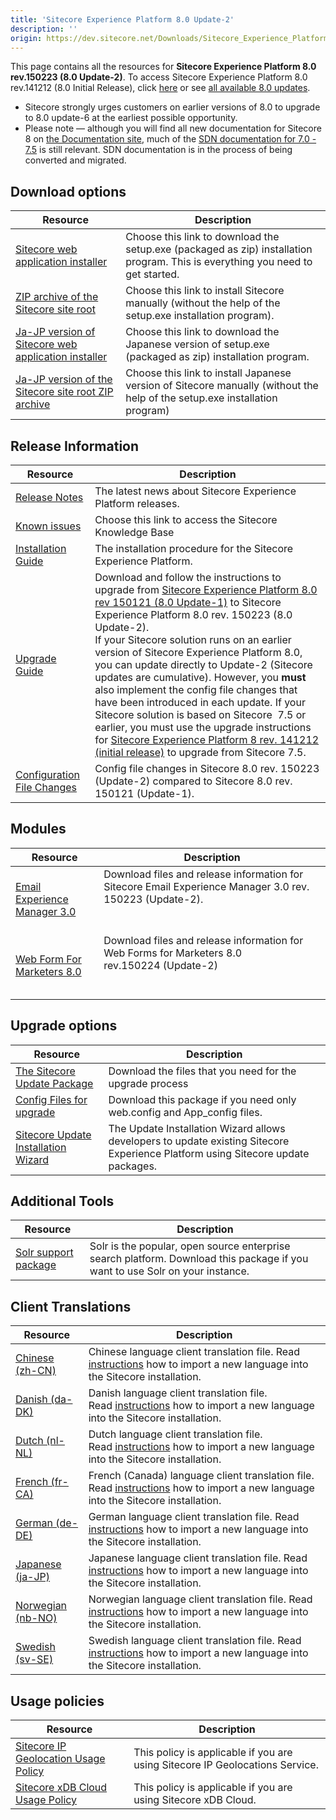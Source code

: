 ```yaml
---
title: 'Sitecore Experience Platform 8.0 Update-2'
description: ''
origin: https://dev.sitecore.net/Downloads/Sitecore_Experience_Platform/8_0/Sitecore_Experience_Platform_8_update2.aspx
---
```


This page contains all the resources for **Sitecore Experience Platform 8.0 rev.150223 (8.0 Update-2)**. To access Sitecore Experience Platform 8.0 rev.141212 (8.0 Initial Release), click [here](/downloads/Sitecore_Experience_Platform/8_0/Sitecore_Experience_Platform_8_0) or see [all available 8.0 updates](/downloads/Sitecore_Experience_Platform/8_0).

  <Alert variant='warning' mb={4}>
    <AlertIcon />
<AlertDescription>

- Sitecore strongly urges customers on earlier versions of 8.0 to upgrade to 8.0 update-6 at the earliest possible opportunity.
- Please note — although you will find all new documentation for Sitecore 8 on [the Documentation site](http://doc.sitecore.net), much of the [SDN documentation for 7.0 - 7.5](http://sdn.sitecore.net/Reference/Sitecore%207) is still relevant. SDN documentation is in the process of being converted and migrated.
</AlertDescription>
  </Alert>


## Download options

| Resource                                                                                                                                                                                                                                    | Description                                                                                                                    |
| ------------------------------------------------------------------------------------------------------------------------------------------------------------------------------------------------------------------------------------------- | ------------------------------------------------------------------------------------------------------------------------------ |
| [Sitecore web application installer](https://scdp.blob.core.windows.net/downloads/Sitecore%20Experience%20Platform/8%200/Sitecore%20Experience%20Platform%208%20update2/Secure/Sitecore%208.0%20rev.%20150223.zip)                          | Choose this link to download the setup.exe (packaged as zip) installation program. This is everything you need to get started. |
| [ZIP archive of the Sitecore site root](https://scdp.blob.core.windows.net/downloads/Sitecore%20Experience%20Platform/8%200/Sitecore%20Experience%20Platform%208%20update2/Secure/Sitecore%208.0%20rev.150223.zip)                          | Choose this link to install Sitecore manually (without the help of the setup.exe installation program).                        |
| [Ja-JP version of Sitecore web application installer](https://scdp.blob.core.windows.net/downloads/Sitecore%20Experience%20Platform/8%200/Sitecore%20Experience%20Platform%208%20update2/Secure/Sitecore%208.0%20rev.%20150223%20ja-JP.zip) | Choose this link to download the Japanese version of setup.exe (packaged as zip) installation program.                         |
| [Ja-JP version of the Sitecore site root ZIP archive](https://scdp.blob.core.windows.net/downloads/Sitecore%20Experience%20Platform/8%200/Sitecore%20Experience%20Platform%208%20update2/Secure/Sitecore%208.0%20rev.150223%20ja-JP.zip)    | Choose this link to install Japanese version of Sitecore manually (without the help of the setup.exe installation program)     |

## Release Information

| Resource                                                                                                                                                                                                                                 | Description                                                                                                                                                                                                                                                                                                                                                                                                                                                                                                                                                                                                                                                                                                                                                                |
| ---------------------------------------------------------------------------------------------------------------------------------------------------------------------------------------------------------------------------------------- | -------------------------------------------------------------------------------------------------------------------------------------------------------------------------------------------------------------------------------------------------------------------------------------------------------------------------------------------------------------------------------------------------------------------------------------------------------------------------------------------------------------------------------------------------------------------------------------------------------------------------------------------------------------------------------------------------------------------------------------------------------------------------- |
| [Release Notes](/downloads/Sitecore_Experience_Platform/8_0/Sitecore_Experience_Platform_8_update2/Release_Notes)                                                                                                                        | The latest news about Sitecore Experience Platform releases.                                                                                                                                                                                                                                                                                                                                                                                                                                                                                                                                                                                                                                                                                                               |
| [Known issues](https://kb.sitecore.net/articles/616431)                                                                                                                                                                                  | Choose this link to access the Sitecore Knowledge Base                                                                                                                                                                                                                                                                                                                                                                                                                                                                                                                                                                                                                                                                                                                     |
| [Installation Guide](https://scdp.blob.core.windows.net/downloads/Sitecore%20Experience%20Platform/8%200/Sitecore%20Experience%20Platform%208%200/Secure/InstallationGuideSC80A4.pdf)                                                    | The installation procedure for the Sitecore Experience Platform.                                                                                                                                                                                                                                                                                                                                                                                                                                                                                                                                                                                                                                                                                                           |
| [Upgrade Guide](https://scdp.blob.core.windows.net/downloads/Sitecore%20Experience%20Platform/8%200/Sitecore%20Experience%20Platform%208%20update2/Secure/Sitecore%2080%20Update%202%20Update%20Instructions.pdf)                        | Download and follow the instructions to upgrade from [Sitecore Experience Platform 8.0 rev 150121 (8.0 Update-1)](~/link?_id=B1D33F7DA40441789E2F1AEFE05188B4&_z=z) to Sitecore Experience Platform 8.0 rev. 150223 (8.0 Update-2). <br />If your Sitecore solution runs on an earlier version of Sitecore Experience Platform 8.0, you can update directly to Update-2 (Sitecore updates are cumulative). However, you **must** also implement the config file changes that have been introduced in each update. If your Sitecore solution is based on Sitecore  7.5 or earlier, you must use the upgrade instructions for [Sitecore Experience Platform 8 rev. 141212 (initial release)](~/link?_id=BBE8D6E386894D049A594D5814F53020&_z=z) to upgrade from Sitecore 7.5. |
| [Configuration File Changes](https://scdp.blob.core.windows.net/downloads/Sitecore%20Experience%20Platform/8%200/Sitecore%20Experience%20Platform%208%20update2/Secure/Sitecore%208.0%20Update%202%20Configuration%20File%20Changes.pdf) | Config file changes in Sitecore 8.0 rev. 150223 (Update-2) compared to Sitecore 8.0 rev. 150121 (Update-1).                                                                                                                                                                                                                                                                                                                                                                                                                                                                                                                                                                                                                                                                |

## Modules

| Resource                                                                                                                            | Description                                                                                                                   |
| ----------------------------------------------------------------------------------------------------------------------------------- | ----------------------------------------------------------------------------------------------------------------------------- |
| [Email Experience Manager 3.0](/downloads/Email_Experience_Manager/Email_Experience_Manager_30/Email_Experience_Manager_30_Update2) | Download files and release information for Sitecore Email Experience Manager 3.0 rev. 150223 (Update-2). <br /> <br /> <br /> |
| [Web Form For Marketers 8.0](/downloads/Web_Forms_For_Marketers/Web_Forms_for_Marketers_80/Web_Forms_for_Marketers_80_Update2)      | Download files and release information for Web Forms for Marketers 8.0 rev.150224 (Update-2) <br /> <br />                    |

## Upgrade options

| Resource                                                                                                                                                                                                                                      | Description                                                                                                                      |
| --------------------------------------------------------------------------------------------------------------------------------------------------------------------------------------------------------------------------------------------- | -------------------------------------------------------------------------------------------------------------------------------- |
| [The Sitecore Update Package](https://scdp.blob.core.windows.net/downloads/Sitecore%20Experience%20Platform/8%200/Sitecore%20Experience%20Platform%208%20update2/Secure/Sitecore%20XP%208%20update%202%20Upgrade%20Packages.zip)              | Download the files that you need for the upgrade process                                                                         |
| [Config Files for upgrade](https://scdp.blob.core.windows.net/downloads/Sitecore%20Experience%20Platform/8%200/Sitecore%20Experience%20Platform%208%20update2/Secure/Config%20Files%20for%20Sitecore%20XP%208%20Update2.zip)                  | Download this package if you need only web.config and App_config files.                                                          |
| [Sitecore Update Installation Wizard](https://scdp.blob.core.windows.net/downloads/Sitecore%20Experience%20Platform/8%200/Sitecore%20Experience%20Platform%208%200/Secure/Sitecore%20Update%20Installation%20Wizard%20100%20rev%20150219.zip) | The Update Installation Wizard allows developers to update existing Sitecore Experience Platform using Sitecore update packages. |

## Additional Tools

| Resource                                                                                                                                                                                                            | Description                                                                                                                  |
| ------------------------------------------------------------------------------------------------------------------------------------------------------------------------------------------------------------------- | ---------------------------------------------------------------------------------------------------------------------------- |
| [Solr support package](https://scdp.blob.core.windows.net/downloads/Sitecore%20Experience%20Platform/8%200/Sitecore%20Experience%20Platform%208%20update2/Secure/Sitecore.Solr.Support%201.0.0%20rev.%20150220.zip) | Solr is the popular, open source enterprise search platform. Download this package if you want to use Solr on your instance. |

## Client Translations

| Resource                                                                                                                                                                                    | Description                                                                                                                                                                          |
| ------------------------------------------------------------------------------------------------------------------------------------------------------------------------------------------- | ------------------------------------------------------------------------------------------------------------------------------------------------------------------------------------ |
| [Chinese (zh-CN)](https://scdp.blob.core.windows.net/downloads/Sitecore%20Experience%20Platform/8%200/Sitecore%20Experience%20Platform%208%20update1/Secure/platform80-zh-CN-150206.zip)    | Chinese language client translation file. Read [instructions](~/link?_id=A389FE1B59724AB08B57D1A9E526850A&_z=z) how to import a new language into the Sitecore installation.         |
| [Danish (da-DK)](https://scdp.blob.core.windows.net/downloads/Sitecore%20Experience%20Platform/8%200/Sitecore%20Experience%20Platform%2080%20Update3/Secure/Platform80daDK%20rev150422.zip) | Danish language client translation file. Read [instructions](~/link?_id=A389FE1B59724AB08B57D1A9E526850A&_z=z) how to import a new language into the Sitecore installation.          |
| [Dutch (nl-NL)](https://scdp.blob.core.windows.net/downloads/Sitecore%20Experience%20Platform/8%200/Sitecore%20Experience%20Platform%208%200/Secure/Platform80nlNL150420.zip)               | Dutch language client translation file. Read [instructions](~/link?_id=A389FE1B59724AB08B57D1A9E526850A&_z=z) how to import a new language into the Sitecore installation. <br />    |
| [French (fr-CA)](https://scdp.blob.core.windows.net/downloads/Sitecore%20Experience%20Platform/8%200/Sitecore%20Experience%20Platform%208%200/Secure/platform80-fr-CA-151118.zip)           | French (Canada) language client translation file. Read [instructions](~/link?_id=A389FE1B59724AB08B57D1A9E526850A&_z=z) how to import a new language into the Sitecore installation. |
| [German (de-DE)](https://scdp.blob.core.windows.net/downloads/Sitecore%20Experience%20Platform/8%200/Sitecore%20Experience%20Platform%208%20update2/Secure/platform80-de-DE-150223.zip)     | German language client translation file. Read [instructions](~/link?_id=A389FE1B59724AB08B57D1A9E526850A&_z=z) how to import a new language into the Sitecore installation.          |
| [Japanese (ja-JP)](https://scdp.blob.core.windows.net/downloads/Sitecore%20Experience%20Platform/8%200/Sitecore%20Experience%20Platform%208%20update2/Secure/platform80-ja-JP-150223.zip)   | Japanese language client translation file. Read [instructions](~/link?_id=A389FE1B59724AB08B57D1A9E526850A&_z=z) how to import a new language into the Sitecore installation.        |
| [Norwegian (nb-NO)](https://scdp.blob.core.windows.net/downloads/Sitecore%20Experience%20Platform/8%200/Sitecore%20Experience%20Platform%208%200/Secure/platform80nbNO150702.zip)           | Norwegian language client translation file. Read [instructions](~/link?_id=A389FE1B59724AB08B57D1A9E526850A&_z=z) how to import a new language into the Sitecore installation.       |
| [Swedish (sv-SE)](https://scdp.blob.core.windows.net/downloads/Sitecore%20Experience%20Platform/8%200/Sitecore%20Experience%20Platform%208%20update2/Secure/platform80svSE150623.zip)       | Swedish language client translation file. Read [instructions](~/link?_id=A389FE1B59724AB08B57D1A9E526850A&_z=z) how to import a new language into the Sitecore installation.         |

## Usage policies

| Resource                                                                                                             | Description                                                                  |
| -------------------------------------------------------------------------------------------------------------------- | ---------------------------------------------------------------------------- |
| [Sitecore IP Geolocation Usage Policy](/downloads/Sitecore_Experience_Platform/Sitecore_IP_Geolocation_Usage_Policy) | This policy is applicable if you are using Sitecore IP Geolocations Service. |
| [Sitecore xDB Cloud Usage Policy](/downloads/Sitecore_Experience_Platform/Sitecore_xDB_Cloud_Usage_Policy)           | This policy is applicable if you are using Sitecore xDB Cloud.               |
